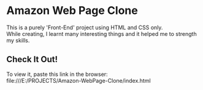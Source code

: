 # Amazon Web Page Clone 

This is a purely 'Front-End' project using HTML and CSS only. 
<br>
While creating, I learnt many interesting things and it helped me to strength my skills. 

## Check It Out!
To view it, paste this link in the browser:
<br>
file:///E:/PROJECTS/Amazon-WebPage-Clone/index.html
